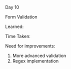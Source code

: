 Day 10

Form Validation

Learned:


Time Taken:


Need for improvements:

1. More advanced validation
2. Regex implementation
